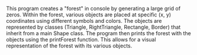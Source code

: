 This program creates a "forest" in console by generating a large grid of zeros. Within the forest, various objects are placed at specific (x, y) coordinates using different symbols and colors. The objects are represented by classes (Triangle, RightTriangle, Rectangle, Border) that inherit from a main Shape class. The program then prints the forest with the objects using the printForest function. This allows for a visual representation of the forest with its various objects.
